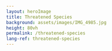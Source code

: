 ```yaml
---
layout: heroImage
title: Threatened Species
background: assets/images/IMG_4985.jpg
height: 80vh
permalink: /threatened-species
lang-ref: threatened-species
---
```

